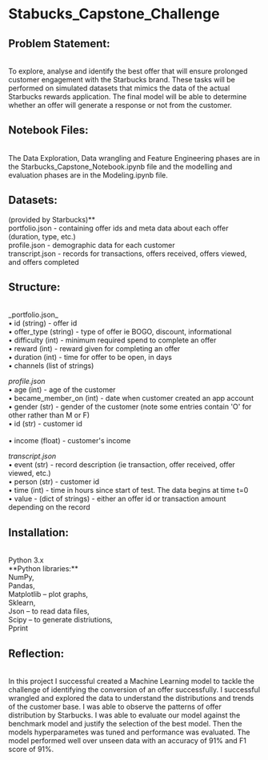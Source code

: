 # Stabucks_Capstone_Challenge<br />
<h2>Problem Statement:</h2><br />
To explore, analyse and identify the best offer that will ensure prolonged customer engagement with the Starbucks brand. These tasks will be performed on simulated datasets that mimics the data of the actual Starbucks rewards application. The final model will be able to determine whether an offer will generate a response or not from the customer.

<h2>Notebook Files:</h2><br />
The Data Exploration, Data wrangling and Feature Engineering phases are in the Starbucks_Capstone_Notebook.ipynb file and the modelling and evaluation phases are in the Modeling.ipynb file.

<h2>Datasets:</h2> (provided by Starbucks)**<br />
portfolio.json - containing offer ids and meta data about each offer (duration, type, etc.)<br />
profile.json - demographic data for each customer<br />
transcript.json - records for transactions, offers received, offers viewed, and offers completed<br />

<h2>Structure:</h2><br />
_portfolio.json_<br />
•	id (string) - offer id<br />
•	offer_type (string) - type of offer ie BOGO, discount, informational<br />
•	difficulty (int) - minimum required spend to complete an offer<br />
•	reward (int) - reward given for completing an offer<br />
•	duration (int) - time for offer to be open, in days<br />
•	channels (list of strings)<br />

_profile.json_<br />
•	age (int) - age of the customer<br />
•	became_member_on (int) - date when customer created an app account<br />
•	gender (str) - gender of the customer (note some entries contain 'O' for other rather than M or F)<br />
•	id (str) - customer id<br /><br />
•	income (float) - customer's income

_transcript.json_<br />
•	event (str) - record description (ie transaction, offer received, offer viewed, etc.)<br />
•	person (str) - customer id<br />
•	time (int) - time in hours since start of test. The data begins at time t=0<br />
•	value - (dict of strings) - either an offer id or transaction amount depending on the record<br />

<h2>Installation:</h2><br />
Python 3.x <br />
**Python libraries:**<br /> NumPy,<br />
		  Pandas,<br />
		  Matplotlib – plot graphs,<br />
		  Sklearn,<br />
		  Json – to read data files,<br />
		  Scipy – to generate distriutions,<br />
		  Pprint<br />

<h2>Reflection:</h2><br />
In this project I successful created a Machine Learning model to tackle the challenge of identifying the conversion of an offer successfully. I successful wrangled and explored the data to understand the distributions and trends of the customer base. I was able to observe the patterns of offer distribution by Starbucks. 
I was able to evaluate our model against the benchmark model and justify the selection of the best model. Then the models hyperparametes was tuned and performance was evaluated. The model performed well over unseen data with an accuracy of 91% and F1 score of 91%.


